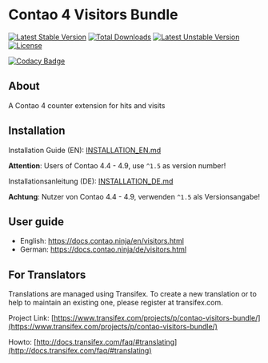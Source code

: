 # Contao 4 Visitors Bundle

[![Latest Stable Version](https://poser.pugx.org/bugbuster/contao-visitors-bundle/v/stable.svg)](https://packagist.org/packages/bugbuster/contao-visitors-bundle) [![Total Downloads](https://poser.pugx.org/bugbuster/contao-visitors-bundle/downloads.svg)](https://packagist.org/packages/bugbuster/contao-visitors-bundle) [![Latest Unstable Version](https://poser.pugx.org/bugbuster/contao-visitors-bundle/v/unstable.svg)](https://packagist.org/packages/bugbuster/contao-visitors-bundle) [![License](https://poser.pugx.org/bugbuster/contao-visitors-bundle/license.svg)](https://packagist.org/packages/bugbuster/contao-visitors-bundle)

[![Codacy Badge](https://api.codacy.com/project/badge/Grade/d55179131ab34d38a364685b57872af4)](https://www.codacy.com/app/BugBuster1701/contao-visitors-bundle?utm_source=github.com&amp;utm_medium=referral&amp;utm_content=BugBuster1701/contao-visitors-bundle&amp;utm_campaign=Badge_Grade)


## About

A Contao 4 counter extension for hits and visits

## Installation

Installation Guide (EN): [INSTALLATION_EN.md](INSTALLATION_EN.md)

__Attention__: Users of Contao 4.4 - 4.9, use `^1.5` as version number! 

Installationsanleitung (DE): [INSTALLATION_DE.md](INSTALLATION_DE.md)

__Achtung__: Nutzer von Contao 4.4 - 4.9, verwenden `^1.5` als Versionsangabe!


## User guide

* English: https://docs.contao.ninja/en/visitors.html
* German: https://docs.contao.ninja/de/visitors.html

## For Translators

Translations are managed using Transifex. To create a new translation or to help to maintain an existing one, please register at transifex.com.

Project Link: [https://www.transifex.com/projects/p/contao-visitors-bundle/](https://www.transifex.com/projects/p/contao-visitors-bundle/)

Howto: [http://docs.transifex.com/faq/#translating](http://docs.transifex.com/faq/#translating)


